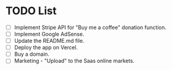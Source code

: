 # TODO List

- [ ] Implement Stripe API for "Buy me a coffee" donation function.
- [ ] Implement Google AdSense.
- [ ] Update the README.md file.
- [ ] Deploy the app on Vercel.
- [ ] Buy a domain.
- [ ] Marketing - "Upload" to the Saas online markets.
